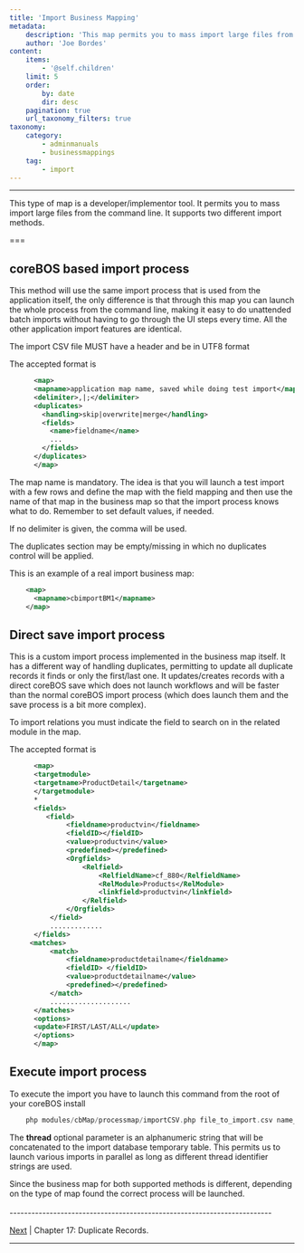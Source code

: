 ```yaml
---
title: 'Import Business Mapping'
metadata:
    description: 'This map permits you to mass import large files from the command line.'
    author: 'Joe Bordes'
content:
    items:
        - '@self.children'
    limit: 5
    order:
        by: date
        dir: desc
    pagination: true
    url_taxonomy_filters: true
taxonomy:
    category:
        - adminmanuals
        - businessmappings
    tag:
        - import
---
```

---

This type of map is a developer/implementor tool. It permits you to mass import large files from the command line. It supports two different import methods.

===

coreBOS based import process
----------------------------

This method will use the same import process that is used from the
application itself, the only difference is that through this map you can
launch the whole process from the command line, making it easy to do
unattended batch imports without having to go through the UI steps every
time. All the other application import features are identical.

<div class="notices red">
The import CSV file MUST have a
header and be in UTF8 format
</div>

The accepted format is
```xml
      <map>
      <mapname>application map name, saved while doing test import</mapname>
      <delimiter>,|;</delimiter>
      <duplicates>
        <handling>skip|overwrite|merge</handling>
        <fields>
          <name>fieldname</name>
          ...
        </fields>
      </duplicates>
      </map>
```
The map name is mandatory. The idea is that you will launch a test
import with a few rows and define the map with the field mapping and
then use the name of that map in the business map so that the import
process knows what to do. Remember to set default values, if needed.

If no delimiter is given, the comma will be used.

The duplicates section may be empty/missing in which no duplicates
control will be applied.

This is an example of a real import business map:
```xml
    <map>
      <mapname>cbimportBM1</mapname>
    </map>
```
Direct save import process
--------------------------

This is a custom import process implemented in the business map itself.
It has a different way of handling duplicates, permitting to update all
duplicate records it finds or only the first/last one. It
updates/creates records with a direct coreBOS save which does not launch
workflows and will be faster than the normal coreBOS import process
(which does launch them and the save process is a bit more complex).

To import relations you must indicate the field to search on in the
related module in the map.

The accepted format is
```xml
      <map>
      <targetmodule>
      <targetname>ProductDetail</targetname>
      </targetmodule>
      *
      <fields>
         <field>
              <fieldname>productvin</fieldname>
              <fieldID></fieldID>
              <value>productvin</value>
              <predefined></predefined>
              <Orgfields>
                  <Relfield>
                      <RelfieldName>cf_880</RelfieldName>
                      <RelModule>Products</RelModule>
                      <linkfield>productvin</linkfield>
                  </Relfield>
              </Orgfields>
          </field>
          .............
      </fields>
     <matches>
          <match>
              <fieldname>productdetailname</fieldname>
              <fieldID> </fieldID>
              <value>productdetailname</value>
              <predefined></predefined>
          </match>
          ....................
      </matches>
      <options>
      <update>FIRST/LAST/ALL</update>
      </options>
      </map>
```
Execute import process
----------------------

To execute the import you have to launch this command from the root of
your coreBOS install
```php
    php modules/cbMap/processmap/importCSV.php file_to_import.csv name_or_id_of_business_map [thread]
```
The **thread** optional parameter is an alphanumeric string that will be
concatenated to the import database temporary table. This permits us to
launch various imports in parallel as long as different thread
identifier strings are used.

<div class="notices blue">
Since the business map for both
supported methods is different, depending on the type of map found the
correct process will be launched. 
</div>

<br>
------------------------------------------------------------------------

[Next](../08.duplicaterecords) | Chapter 17: Duplicate Records.

------------------------------------------------------------------------